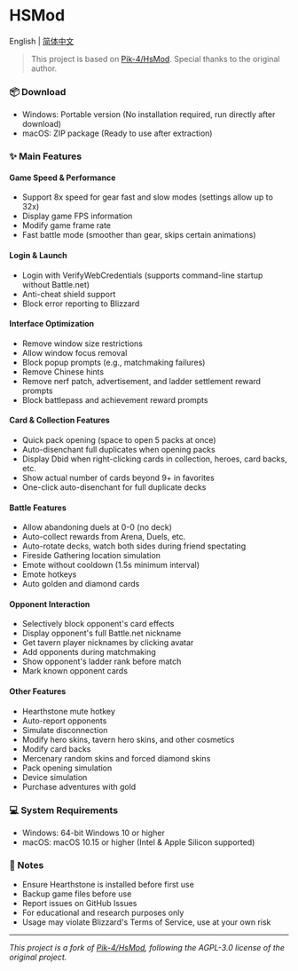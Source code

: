 # HSMod

English | [简体中文](README.zh-CN.md)

> This project is based on [Pik-4/HsMod](https://github.com/Pik-4/HsMod). Special thanks to the original author.

### 📦 Download

- Windows: Portable version (No installation required, run directly after download)
- macOS: ZIP package (Ready to use after extraction)

### ✨ Main Features

#### Game Speed & Performance

- Support 8x speed for gear fast and slow modes (settings allow up to 32x)
- Display game FPS information
- Modify game frame rate
- Fast battle mode (smoother than gear, skips certain animations)

#### Login & Launch

- Login with VerifyWebCredentials (supports command-line startup without Battle.net)
- Anti-cheat shield support
- Block error reporting to Blizzard

#### Interface Optimization

- Remove window size restrictions
- Allow window focus removal
- Block popup prompts (e.g., matchmaking failures)
- Remove Chinese hints
- Remove nerf patch, advertisement, and ladder settlement reward prompts
- Block battlepass and achievement reward prompts

#### Card & Collection Features

- Quick pack opening (space to open 5 packs at once)
- Auto-disenchant full duplicates when opening packs
- Display Dbid when right-clicking cards in collection, heroes, card backs, etc.
- Show actual number of cards beyond 9+ in favorites
- One-click auto-disenchant for full duplicate decks

#### Battle Features

- Allow abandoning duels at 0-0 (no deck)
- Auto-collect rewards from Arena, Duels, etc.
- Auto-rotate decks, watch both sides during friend spectating
- Fireside Gathering location simulation
- Emote without cooldown (1.5s minimum interval)
- Emote hotkeys
- Auto golden and diamond cards

#### Opponent Interaction

- Selectively block opponent's card effects
- Display opponent's full Battle.net nickname
- Get tavern player nicknames by clicking avatar
- Add opponents during matchmaking
- Show opponent's ladder rank before match
- Mark known opponent cards

#### Other Features

- Hearthstone mute hotkey
- Auto-report opponents
- Simulate disconnection
- Modify hero skins, tavern hero skins, and other cosmetics
- Modify card backs
- Mercenary random skins and forced diamond skins
- Pack opening simulation
- Device simulation
- Purchase adventures with gold

### 💻 System Requirements

- Windows: 64-bit Windows 10 or higher
- macOS: macOS 10.15 or higher (Intel & Apple Silicon supported)

### 📝 Notes

- Ensure Hearthstone is installed before first use
- Backup game files before use
- Report issues on GitHub Issues
- For educational and research purposes only
- Usage may violate Blizzard's Terms of Service, use at your own risk

---

*This project is a fork of [Pik-4/HsMod](https://github.com/Pik-4/HsMod), following the AGPL-3.0 license of the original project.*
